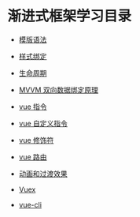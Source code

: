 # 渐进式框架学习目录

-   [模版语法]()

-   [样式绑定]()

-   [生命周期]()

-   [MVVM 双向数据绑定原理]()

-   [vue 指令]()

-   [vue 自定义指令]()

-   [vue 修饰符]()

-   [vue 路由]()

-   [动画和过渡效果]()

-   [Vuex]()

-   [vue-cli]()
